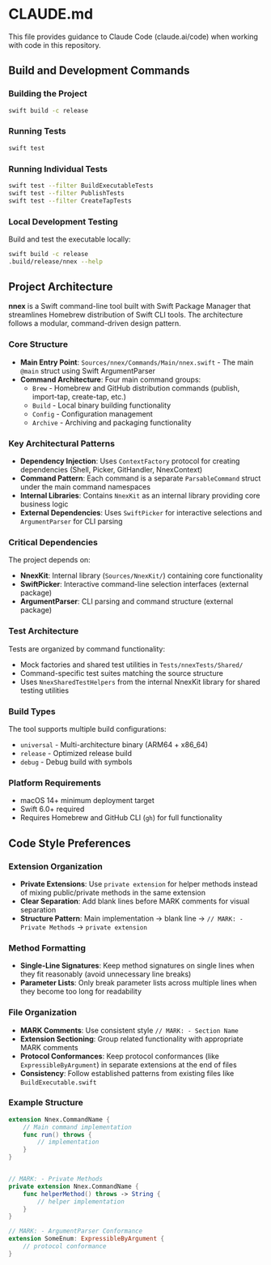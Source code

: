 # CLAUDE.md

This file provides guidance to Claude Code (claude.ai/code) when working with code in this repository.

## Build and Development Commands

### Building the Project
```bash
swift build -c release
```

### Running Tests
```bash
swift test
```

### Running Individual Tests
```bash
swift test --filter BuildExecutableTests
swift test --filter PublishTests
swift test --filter CreateTapTests
```

### Local Development Testing
Build and test the executable locally:
```bash
swift build -c release
.build/release/nnex --help
```

## Project Architecture

**nnex** is a Swift command-line tool built with Swift Package Manager that streamlines Homebrew distribution of Swift CLI tools. The architecture follows a modular, command-driven design pattern.

### Core Structure

- **Main Entry Point**: `Sources/nnex/Commands/Main/nnex.swift` - The main `@main` struct using Swift ArgumentParser
- **Command Architecture**: Four main command groups:
  - `Brew` - Homebrew and GitHub distribution commands (publish, import-tap, create-tap, etc.)
  - `Build` - Local binary building functionality
  - `Config` - Configuration management
  - `Archive` - Archiving and packaging functionality

### Key Architectural Patterns

- **Dependency Injection**: Uses `ContextFactory` protocol for creating dependencies (Shell, Picker, GitHandler, NnexContext)
- **Command Pattern**: Each command is a separate `ParsableCommand` struct under the main command namespaces
- **Internal Libraries**: Contains `NnexKit` as an internal library providing core business logic
- **External Dependencies**: Uses `SwiftPicker` for interactive selections and `ArgumentParser` for CLI parsing

### Critical Dependencies

The project depends on:
- **NnexKit**: Internal library (`Sources/NnexKit/`) containing core functionality
- **SwiftPicker**: Interactive command-line selection interfaces (external package)
- **ArgumentParser**: CLI parsing and command structure (external package)

### Test Architecture

Tests are organized by command functionality:
- Mock factories and shared test utilities in `Tests/nnexTests/Shared/`
- Command-specific test suites matching the source structure
- Uses `NnexSharedTestHelpers` from the internal NnexKit library for shared testing utilities

### Build Types

The tool supports multiple build configurations:
- `universal` - Multi-architecture binary (ARM64 + x86_64)
- `release` - Optimized release build
- `debug` - Debug build with symbols

### Platform Requirements

- macOS 14+ minimum deployment target
- Swift 6.0+ required
- Requires Homebrew and GitHub CLI (`gh`) for full functionality

## Code Style Preferences

### Extension Organization
- **Private Extensions**: Use `private extension` for helper methods instead of mixing public/private methods in the same extension
- **Clear Separation**: Add blank lines before MARK comments for visual separation
- **Structure Pattern**: Main implementation → blank line → `// MARK: - Private Methods` → `private extension`

### Method Formatting
- **Single-Line Signatures**: Keep method signatures on single lines when they fit reasonably (avoid unnecessary line breaks)
- **Parameter Lists**: Only break parameter lists across multiple lines when they become too long for readability

### File Organization
- **MARK Comments**: Use consistent style `// MARK: - Section Name`
- **Extension Sectioning**: Group related functionality with appropriate MARK comments
- **Protocol Conformances**: Keep protocol conformances (like `ExpressibleByArgument`) in separate extensions at the end of files
- **Consistency**: Follow established patterns from existing files like `BuildExecutable.swift`

### Example Structure
```swift
extension Nnex.CommandName {
    // Main command implementation
    func run() throws {
        // implementation
    }
}


// MARK: - Private Methods  
private extension Nnex.CommandName {
    func helperMethod() throws -> String {
        // helper implementation
    }
}

// MARK: - ArgumentParser Conformance
extension SomeEnum: ExpressibleByArgument {
    // protocol conformance
}
```